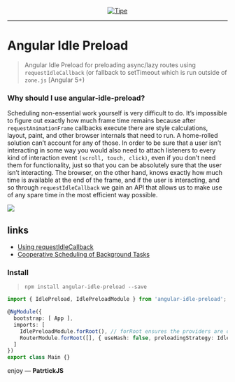 <p align="center">
  <a href="https://tipe.io/" target="_blank">
    <img  alt="Tipe" src="https://user-images.githubusercontent.com/1016365/30999155-30430eb8-a488-11e7-850e-a7c38dad77c1.png" class="img-responsive">
  </a>
</p>

---

# Angular Idle Preload
> Angular Idle Preload for preloading async/lazy routes using `requestIdleCallback` (or fallback to setTimeout which is run outside of `zone.js` [Angular 5+)

### Why should I use angular-idle-preload?
Scheduling non-essential work yourself is very difficult to do. It’s impossible to figure out exactly how much frame time remains because after `requestAnimationFrame` callbacks execute there are style calculations, layout, paint, and other browser internals that need to run. A home-rolled solution can’t account for any of those. In order to be sure that a user isn’t interacting in some way you would also need to attach listeners to every kind of interaction event `(scroll, touch, click)`, even if you don’t need them for functionality, just so that you can be absolutely sure that the user isn’t interacting. The browser, on the other hand, knows exactly how much time is available at the end of the frame, and if the user is interacting, and so through `requestIdleCallback` we gain an API that allows us to make use of any spare time in the most efficient way possible.

![](https://developers.google.com/web/updates/images/2015-08-27-using-requestidlecallback/frame.jpg)

## links
* [Using requestIdleCallback](https://developers.google.com/web/updates/2015/08/using-requestidlecallback)
* [Cooperative Scheduling of Background Tasks](https://www.w3.org/TR/requestidlecallback/)

### Install
> `npm install angular-idle-preload --save`


```typescript
import { IdlePreload, IdlePreloadModule } from 'angular-idle-preload';

@NgModule({
  bootstrap: [ App ],
  imports: [
    IdlePreloadModule.forRoot(), // forRoot ensures the providers are only created once
    RouterModule.forRoot([], { useHash: false, preloadingStrategy: IdlePreload }),
  ]
})
export class Main {}
```


enjoy — **PatrtickJS**
